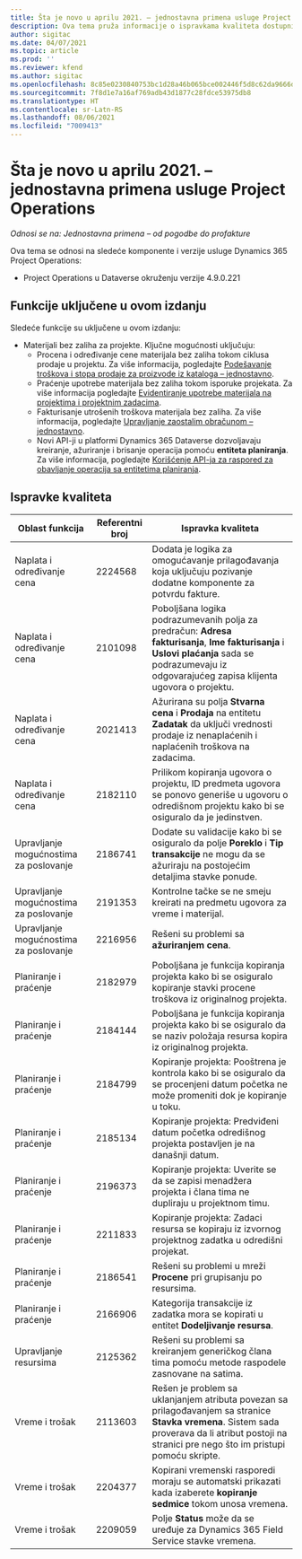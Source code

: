 ```yaml
---
title: Šta je novo u aprilu 2021. – jednostavna primena usluge Project Operations
description: Ova tema pruža informacije o ispravkama kvaliteta dostupnim u jednostavnoj primeni izdanja Project Operations za april 2021. godine.
author: sigitac
ms.date: 04/07/2021
ms.topic: article
ms.prod: ''
ms.reviewer: kfend
ms.author: sigitac
ms.openlocfilehash: 8c85e0230840753bc1d28a46b065bce002446f5d8c62da9666d58bc9d2a68af8
ms.sourcegitcommit: 7f8d1e7a16af769adb43d1877c28fdce53975db8
ms.translationtype: HT
ms.contentlocale: sr-Latn-RS
ms.lasthandoff: 08/06/2021
ms.locfileid: "7009413"
---
```

# <a name="whats-new-april-2021---project-operations-lite-deployment"></a>Šta je novo u aprilu 2021. – jednostavna primena usluge Project Operations

_Odnosi se na: Jednostavna primena – od pogodbe do profakture_

Ova tema se odnosi na sledeće komponente i verzije usluge Dynamics 365 Project Operations:

  - Project Operations u Dataverse okruženju verzije 4.9.0.221 

## <a name="features-included-in-this-release"></a>Funkcije uključene u ovom izdanju

Sledeće funkcije su uključene u ovom izdanju:

- Materijali bez zaliha za projekte. Ključne mogućnosti uključuju:
  - Procena i određivanje cene materijala bez zaliha tokom ciklusa prodaje u projektu. Za više informacija, pogledajte [Podešavanje troškova i stopa prodaje za proizvode iz kataloga – jednostavno](../pricing-costing/set-up-cost-sales-rates-catalog-products.md).
  - Praćenje upotrebe materijala bez zaliha tokom isporuke projekata. Za više informacija pogledajte [Evidentiranje upotrebe materijala na projektima i projektnim zadacima](../../material/material-usage-log.md).
  - Fakturisanje utrošenih troškova materijala bez zaliha. Za više informacija, pogledajte [Upravljanje zaostalim obračunom – jednostavno](../proforma-invoicing/manage-billing-backlog-sales.md#product-billing-backlog).
  - Novi API-ji u platformi Dynamics 365 Dataverse dozvoljavaju kreiranje, ažuriranje i brisanje operacija pomoću **entiteta planiranja**. Za više informacija, pogledajte [Korišćenje API-ja za raspored za obavljanje operacija sa entitetima planiranja](../../project-management/schedule-api-preview.md).

## <a name="quality-updates"></a>Ispravke kvaliteta

| **Oblast funkcija** | **Referentni broj** | **Ispravka kvaliteta** |
| --- | --- | --- |
| Naplata i određivanje cena | 2224568 | Dodata je logika za omogućavanje prilagođavanja koja uključuju pozivanje dodatne komponente za potvrdu fakture. |
| Naplata i određivanje cena | 2101098 | Poboljšana logika podrazumevanih polja za predračun: **Adresa fakturisanja**, **Ime fakturisanja** i **Uslovi plaćanja** sada se podrazumevaju iz odgovarajućeg zapisa klijenta ugovora o projektu. |
| Naplata i određivanje cena | 2021413 | Ažurirana su polja **Stvarna cena** i **Prodaja** na entitetu **Zadatak** da uključi vrednosti prodaje iz nenaplaćenih i naplaćenih troškova na zadacima. |
| Naplata i određivanje cena | 2182110 | Prilikom kopiranja ugovora o projektu, ID predmeta ugovora se ponovo generiše u ugovoru o odredišnom projektu kako bi se osiguralo da je jedinstven. |
| Upravljanje mogućnostima za poslovanje | 2186741 | Dodate su validacije kako bi se osiguralo da polje **Poreklo** i **Tip transakcije** ne mogu da se ažuriraju na postojećim detaljima stavke ponude. |
| Upravljanje mogućnostima za poslovanje | 2191353 | Kontrolne tačke se ne smeju kreirati na predmetu ugovora za vreme i materijal. |
| Upravljanje mogućnostima za poslovanje | 2216956 | Rešeni su problemi sa **ažuriranjem cena**. |
| Planiranje i praćenje | 2182979 | Poboljšana je funkcija kopiranja projekta kako bi se osiguralo kopiranje stavki procene troškova iz originalnog projekta. |
| Planiranje i praćenje | 2184144 | Poboljšana je funkcija kopiranja projekta kako bi se osiguralo da se naziv položaja resursa kopira iz originalnog projekta. |
| Planiranje i praćenje | 2184799 | Kopiranje projekta: Pooštrena je kontrola kako bi se osiguralo da se procenjeni datum početka ne može promeniti dok je kopiranje u toku. |
| Planiranje i praćenje | 2185134 | Kopiranje projekta: Predviđeni datum početka odredišnog projekta postavljen je na današnji datum. |
| Planiranje i praćenje | 2196373 | Kopiranje projekta: Uverite se da se zapisi menadžera projekta i člana tima ne dupliraju u projektnom timu. |
| Planiranje i praćenje | 2211833 | Kopiranje projekta: Zadaci resursa se kopiraju iz izvornog projektnog zadatka u odredišni projekat. |
| Planiranje i praćenje | 2186541 | Rešeni su problemi u mreži **Procene** pri grupisanju po resursima. |
| Planiranje i praćenje | 2166906 | Kategorija transakcije iz zadatka mora se kopirati u entitet **Dodeljivanje resursa**. |
| Upravljanje resursima | 2125362 | Rešeni su problemi sa kreiranjem generičkog člana tima pomoću metode raspodele zasnovane na satima. |
| Vreme i trošak | 2113603 | Rešen je problem sa uklanjanjem atributa povezan sa prilagođavanjem sa stranice **Stavka vremena**. Sistem sada proverava da li atribut postoji na stranici pre nego što im pristupi pomoću skripte. |
| Vreme i trošak | 2204377 | Kopirani vremenski rasporedi moraju se automatski prikazati kada izaberete **kopiranje sedmice** tokom unosa vremena. |
| Vreme i trošak | 2209059 | Polje **Status** može da se uređuje za Dynamics 365 Field Service stavke vremena. |
